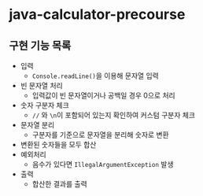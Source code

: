 # java-calculator-precourse
## 구현 기능 목록
- 입력
  - ```Console.readLine()```을 이용해 문자열 입력
- 빈 문자열 처리
  - 입력값이 빈 문자열이거나 공백일 경우 0으로 처리
- 숫자 구분자 체크
  - `//` 와 `\n`이 포함되어 있는지 확인하여 커스텀 구분자 체크
- 문자열 분리
  - 구분자를 기준으로 문자열을 분리해 숫자로 변환
- 변환된 숫자들을 모두 합산
- 예외처리
  - 음수가 있다면 `IllegalArgumentException` 발생
- 출력
  - 합산한 결과를 출력
